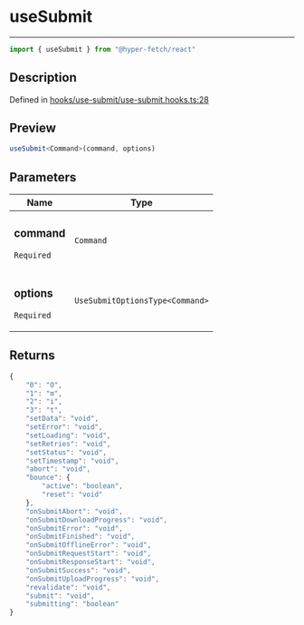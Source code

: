 

# useSubmit

<div class="api-docs__separator" data-reactroot="">

---

</div><div class="api-docs__import" data-reactroot="">

```ts
import { useSubmit } from "@hyper-fetch/react"
```

</div><div class="api-docs__section">

## Description

</div><div class="api-docs__description"><span class="api-docs__do-not-parse">



</span></div><p class="api-docs__definition">

Defined in [hooks/use-submit/use-submit.hooks.ts:28](https://github.com/BetterTyped/hyper-fetch/blob/479dcad6/packages/react/src/hooks/use-submit/use-submit.hooks.ts#L28)

</p><div class="api-docs__section">

## Preview

</div><div class="api-docs__preview fn">

```ts
useSubmit<Command>(command, options)
```

</div><div class="api-docs__section">

## Parameters

</div><div class="api-docs__parameters"><table><thead><tr><th>Name</th><th>Type</th></tr></thead><tbody><tr param-data="command"><td class="api-docs__param-name required">

### command 

`Required`

</td><td class="api-docs__param-type">

`Command`

</td></tr><tr param-data="options"><td class="api-docs__param-name required">

### options 

`Required`

</td><td class="api-docs__param-type">

`UseSubmitOptionsType<Command>`

</td></tr></tbody></table></div><div class="api-docs__section">

## Returns

</div><div class="api-docs__returns">

```ts
{
    "0": "O",
    "1": "m",
    "2": "i",
    "3": "t",
    "setData": "void",
    "setError": "void",
    "setLoading": "void",
    "setRetries": "void",
    "setStatus": "void",
    "setTimestamp": "void",
    "abort": "void",
    "bounce": {
        "active": "boolean",
        "reset": "void"
    },
    "onSubmitAbort": "void",
    "onSubmitDownloadProgress": "void",
    "onSubmitError": "void",
    "onSubmitFinished": "void",
    "onSubmitOfflineError": "void",
    "onSubmitRequestStart": "void",
    "onSubmitResponseStart": "void",
    "onSubmitSuccess": "void",
    "onSubmitUploadProgress": "void",
    "revalidate": "void",
    "submit": "void",
    "submitting": "boolean"
}
```

</div>